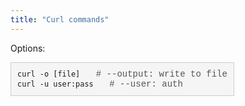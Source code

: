 ```yaml
---
title: "Curl commands"
---
```


Options:

<div style="background-color: #f5f5f5; border: 1px solid #ccc; padding: 10px; margin-bottom: 10px; display: inline-block; font-family: 'Courier New', Courier, monospace;">
  <code>curl -o [file] </code> <!-- Your command here -->
  <span style="margin-left: 10px; color: #555;"># --output: write to file</span>
  <br>
  <code>curl -u user:pass </code> <!-- Your command here -->
  <span style="margin-left: 10px; color: #555;"># --user: auth</span>
</div>